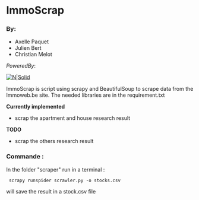 # ImmoScrap 

### By:
- Axelle Paquet
- Julien Bert
- Christian Melot


_PoweredBy_:

[![N|Solid](https://res.cloudinary.com/practicaldev/image/fetch/s--xYNk7vjX--/c_imagga_scale,f_auto,fl_progressive,h_420,q_auto,w_1000/https://thepracticaldev.s3.amazonaws.com/i/dpf1jzsiy8n1tmdfxn1v.jpg)](https://nodesource.com/products/nsolid)

ImmoScrap is  script using scrapy and  BeautifulSoup to scrape data from the Immoweb.be site.
The needed libraries are in the requirement.txt

**Currently implemented**

- scrap the apartment and house research  result

**TODO**
- scrap the others  research result

### Commande :
In  the folder "scraper" run in a terminal :

``` scrapy runspider scrawler.py -o stocks.csv``` 

will save the result in a stock.csv file
